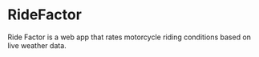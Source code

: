# RideFactor
Ride Factor is a web app that rates motorcycle riding conditions based on live weather data.
